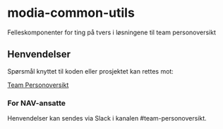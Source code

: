 # modia-common-utils

Felleskomponenter for ting på tvers i løsningene til team personoversikt

## Henvendelser

Spørsmål knyttet til koden eller prosjektet kan rettes mot:

[Team Personoversikt](https://github.com/navikt/info-team-personoversikt)

### For NAV-ansatte

Henvendelser kan sendes via Slack i kanalen #team-personoversikt.
